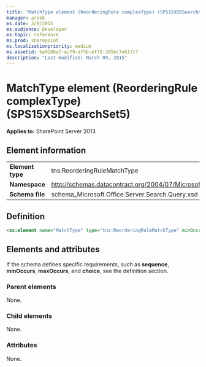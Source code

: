 ```yaml
---
title: "MatchType element (ReorderingRule complexType) (SPS15XSDSearchSet5)"
manager: arnek
ms.date: 3/9/2015
ms.audience: Developer
ms.topic: reference
ms.prod: sharepoint
ms.localizationpriority: medium
ms.assetid: ba9286a7-acf9-af5b-ef78-305bc7e617c7
description: "Last modified: March 09, 2015"
---
```


# MatchType element (ReorderingRule complexType) (SPS15XSDSearchSet5)

**Applies to:** SharePoint Server 2013
  
## Element information

|||
|:-----|:-----|
|**Element type** <br/> |tns:ReorderingRuleMatchType  <br/> |
|**Namespace** <br/> |http://schemas.datacontract.org/2004/07/Microsoft.Office.Server.Search.Query  <br/> |
|**Schema file** <br/> |schema_Microsoft.Office.Server.Search.Query.xsd  <br/> |
   
## Definition

```XML
<xs:element name="MatchType" type="tns:ReorderingRuleMatchType" minOccurs="0"></xs:element>

```

## Elements and attributes

If the schema defines specific requirements, such as **sequence**, **minOccurs**, **maxOccurs**, and **choice**, see the definition section. 
  
### Parent elements

None.
  
### Child elements

None.
  
### Attributes

None.
  

